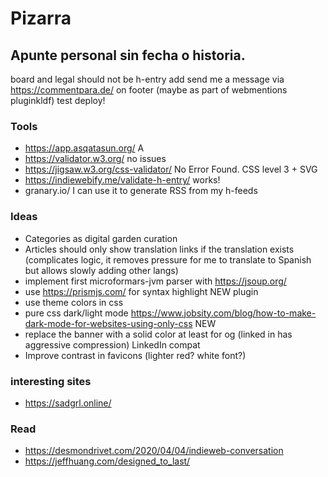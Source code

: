 # Pizarra

## Apunte personal sin fecha o historia.

board and legal should not be h-entry
add send me a message via https://commentpara.de/ on footer (maybe as part of webmentions pluginkldf)
test deploy!

### Tools
* https://app.asqatasun.org/ A
* https://validator.w3.org/ no issues
* https://jigsaw.w3.org/css-validator/  No Error Found. CSS level 3 + SVG
* https://indiewebify.me/validate-h-entry/ works!
* granary.io/ I can use it to generate RSS from my h-feeds

### Ideas
* Categories as digital garden curation
* Articles should only show translation links if the translation exists
(complicates logic, it removes pressure for me to translate to Spanish but allows slowly adding other langs)
* implement first microformars-jvm parser with https://jsoup.org/
* use https://prismjs.com/ for syntax highlight NEW plugin
* use theme colors in css
* pure css dark/light mode https://www.jobsity.com/blog/how-to-make-dark-mode-for-websites-using-only-css NEW
* replace the banner with a solid color at least for og (linked in has aggressive compression) LinkedIn compat
* Improve contrast in favicons (lighter red? white font?)

### interesting sites
* https://sadgrl.online/

### Read
* https://desmondrivet.com/2020/04/04/indieweb-conversation
* https://jeffhuang.com/designed_to_last/
